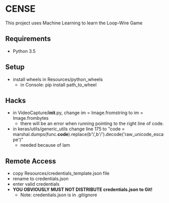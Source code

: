 # CENSE

This project uses Machine Learning to learn the Loop-Wire Game


## Requirements

- Python 3.5

## Setup

- install wheels in Resources/python_wheels
  - in Console: pip install path_to_wheel

## Hacks

- in VideoCapture/__init__.py, change im = Image.fromstring to im = Image.frombytes
  - there will be an error when running pointing to the right line of code.
- in keras/utils/generic_utils change line 175 to "code = marshal.dumps(func.__code__).replace(b'\\',b'/').decode('raw_unicode_escape')"
  - needed because of lam
## Remote Access

- copy Resources/credentials_template.json file
- rename to credentials.json
- enter valid credentials
- **YOU OBVIOUSLY MUST NOT DISTRIBUTE credentials.json to Git!**
  - Note: credentials.json is in .gitignore